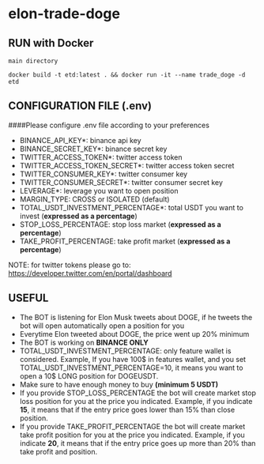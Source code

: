 # elon-trade-doge

## RUN with Docker

```shell script
main directory

docker build -t etd:latest . && docker run -it --name trade_doge -d etd
```

## CONFIGURATION FILE (.env)
####Please configure .env file according to your preferences
- BINANCE_API_KEY*: binance api key
- BINANCE_SECRET_KEY*: binance secret key
- TWITTER_ACCESS_TOKEN*: twitter access token
- TWITTER_ACCESS_TOKEN_SECRET*: twitter access token secret
- TWITTER_CONSUMER_KEY*: twitter consumer key
- TWITTER_CONSUMER_SECRET*: twitter consumer secret key
- LEVERAGE*: leverage you want to open position
- MARGIN_TYPE: CROSS or ISOLATED (default)
- TOTAL_USDT_INVESTMENT_PERCENTAGE*: total USDT you want to invest (**expressed as a percentage**)
- STOP_LOSS_PERCENTAGE: stop loss market (**expressed as a percentage**)
- TAKE_PROFIT_PERCENTAGE: take profit market (**expressed as a percentage**)

NOTE: for twitter tokens please go to: https://developer.twitter.com/en/portal/dashboard

## USEFUL
- The BOT is listening for Elon Musk tweets about DOGE, if he tweets the bot will open automatically open a position for you
- Everytime Elon tweeted about DOGE, the price went up 20% minimum
- The BOT is working on **BINANCE ONLY**
- TOTAL_USDT_INVESTMENT_PERCENTAGE: only feature wallet is considered. Example, If you have 100$ in features wallet, and you set TOTAL_USDT_INVESTMENT_PERCENTAGE=10, it means you want to open a 10$ LONG position for DOGEUSDT.
- Make sure to have enough money to buy **(minimum 5 USDT)**
- If you provide STOP_LOSS_PERCENTAGE the bot will create market stop loss position for you at the price you indicated. Example, if you indicate **15**, it means that if the entry price goes lower than 15% than close position.
- If you provide TAKE_PROFIT_PERCENTAGE the bot will create market take profit position for you at the price you indicated. Example, if you indicate **20**, it means that if the entry price goes up more than 20% than take profit and position.
